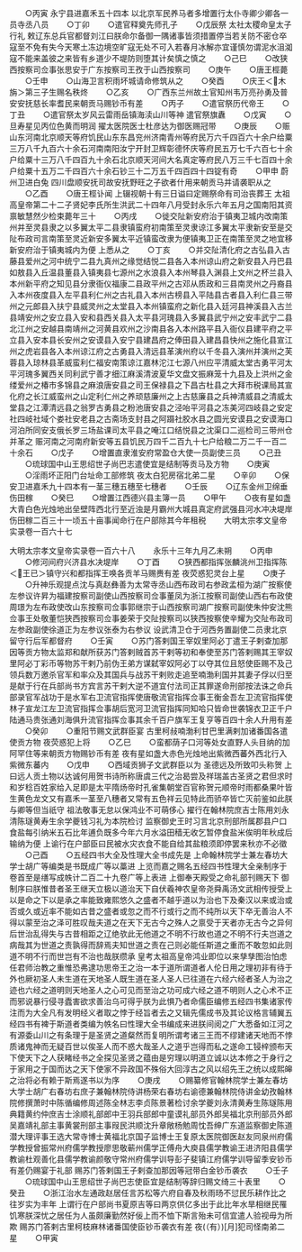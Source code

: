 <!-- { "loadSidebar": true } -->
　　○丙寅  永宁县进嘉禾五十四本  以北京军民养马者多增置行太仆寺卿少卿各一员寺丞八员
　　○丁卯
　　○遣官释奠先师孔子
　　○戊辰祭  太社太稷命皇太子行礼  敕辽东总兵官都督刘江曰朕命尔备御一隅诸事皆须措置停当若关防不密仓卒寇至不免有失今天寒土冻边境空旷寇无处不可入若春月冰解亦宜谨慎勿谓泥水沮洳寇不能来盖彼之来皆有乡道少不堤防则堕其计矣慎之慎之
　　○己巳
　　○改狭西按察司佥事张思安于广东按察司王孜于山西按察司
　　○庚午
　　○唐王桱薨
　　○壬申
　　○山海卫言积雨坏城请命修筑从之
　　○癸酉
　　○庆王＜木旃＞第三子生赐名秩炵
　　○乙亥
　　○广西东兰州故土官知州韦万亮孙勇及普安安抚慈长率耆民来朝贡马赐钞币有差
　　○丙子
　　○遣官祭历代帝王
　　○丁丑
　　○遣官祭太岁风云雷雨岳镇海渎山川等神  遣官祭旗纛
　　○戊寅
　　○旦寿星见丙位色黄而明润  擢太医院医士杜彦达为御医赐冠带
　　○庚辰
　　○赈山东河南北京顺天等府饥民山东东昌兖州济南青州等府民万六千四百六十余户给粟三万八千九百六十余石河南南阳汝宁开封卫辉彰德怀庆等府民五万七千六百七十余户给粟十三万八千四百九十余石北京顺天河间大名真定等府民八万三千七百四十余户给粟十五万二千四百六十余石钞三十二万五千四百四十四锭有奇
　　○甲申  蔚州卫进白兔  四川盘顺安抚司故安抚野旺之子欲者什用来朝贡马并请袭职从之
　　○乙酉
　　○唐王桱讣闻  上辍视朝十有三日谥曰定赐祭命有司治丧葬王  太祖高皇帝第二十二子贤妃李氏所生洪武二十四年八月受封永乐六年五月之国南阳其资禀敏慧然少检束薨年三十
　　○丙戌
　　○徙交阯新安府治于镇夷卫城内改南策州并至灵县隶之以多翼太平二县隶镇蛮府初南策至灵隶谅江多翼太平隶新安至是交阯布政司言南策至灵近新安多翼太平近镇蛮改隶为便镇夷卫正在南策至灵之地宜移新安府治于镇夷城内为便  上悉从之
　　○丁亥
　　○并交阯清化府之古弘县入古藤县爱州之河中统宁二县九真州之缘觉结悦二县各入本州谅山府之新安县入丹巴县如敖县入丘温县董县入镇夷县七源州之水浪县入本州琴县入渊县上文州之杯兰县入本州新平府之知见县分隶衙仪福康二县政平州之古邓从质政和三县南灵州之丹裔县入本州夜度县入左平县利仁州之古礼县入本州古榜县入平陆县古者县入利仁县三带州之元郎县入扶宁县威灵州之太堂县入本州镇蛮府之新化县入廷河县神溪县入古兰县靖安州之安立县入安和县西关县入太平县河瑰县入多翼县武宁州之安丰武宁二县北江州之安越县南靖州之河黄县欢州之沙南县各入本州路平县入衙仪县建平府之平立县入安本县长安州之安谟县入安宁县建昌府之俸田县入建昌县快州之施化县宣江州之虎岩县各入本州谅江府之古勇县入清远县革演州府以千冬县入演州并演州之芙蓉县入琼林县革威蛮利仁福安南策谅江嘉林沱江七源八州应平清威太堂古勇平河太平河瑰多翼西关同利武宁善才细江麻溪清波夏华文盘文振麻笼十九县及上洪州之金缕爱州之椿市多锦县之麻浪唐安县之司王保禄县之下昌古杜县之大拜市税课局其宣化府之长江威蛮州之山定利仁州之养顽慈廉州之上古慈廉县之兵神清威县之清威太堂县之江潭清远县之翁罗古勇县之粉池唐安县之泾咍平河县之冻美河四岐县之安定社四岐社域个娄社安老县之古斋场支封县之阿蹑社胶水县之圆光安谟县之安谟海口河泊所同安支俄长罗三场盐课司太平县之唵江口结悦县之沈渠口二巡检司三带州仓并革之  赈河南之河南府新安等五县饥民万四千二百九十七户给粮二万二千一百二十余石
　　○戊子
　　○增置直隶淮安府常盈仓大使一员副使三员
　　○己丑
　　○琉球国中山王思绍世子尚巴志遣使宜是结制等贡马及方物
　　○庚寅
　　○淫雨坏正阳门台址命工部修筑  夜太白犯房宿北弟二星
　　○辛卯
　　○保安卫进嘉禾九十四本有一茎三穗五穗至七穗者
　　○壬辰
　　○辽东金州卫绵垂伤田稼
　　○癸巳
　　○增置江西德兴县主簿一员
　　○甲午
　　○夜有星如盏大青白色光烛地出垒壁阵西北行至近浊是月霸州大城县真定府武强县河水冲决堤岸伤田稼二百三十一顷五十亩事闻命行在户部除其今年租税
　　大明太宗孝文皇帝实录卷一百六十七


大明太宗孝文皇帝实录卷一百六十八
　　永乐十三年九月乙未朔
　　○丙申
　　○修河间府兴济县水决堤岸
　　○丁酉
　　○狭西都指挥张麟洮州卫指挥陈＜王已＞镇守兴和都指挥王唤各贡羊马赐赉有差  夜荧惑犯灵台上星
　　○庚子
　　○升神乐观提点沈与真赵彝善为太常寺丞山西布政司右参政孟桓为湖广按察使左参议许昇为福建按察司副使山西按察司佥事董凤为浙江按察司副使山西右布政使周璟为左布政使改山东按察司佥事郭继宗于山西按察司湖广按察司副使朱仲安沈熊佥事王处敬董恺狭西按察司佥事姜荣于交阯按察司以狭西按察使辛耀为交阯布政司左参政副使徐道正为左参议张泰为右参议  设武清卫仓于河西务置副使二员隶北京留守行后军都督府
　　○壬寅
　　○苏门答剌国王宰奴里阿必丁遣王子剌查加那因等贡方物太监郑和献所获苏门答剌贼首苏干剌等初和奉使至苏门答剌赐其王宰奴里阿必丁彩币等物苏干剌乃前伪王弟方谋弑宰奴阿必丁以夺其位且怒使臣赐不及己领兵数万邀杀官军和率众及其国兵与战苏干剌败走追至喃渤利国并其妻子俘以归至是献于行在兵部尚书方宾言苏干剌大逆不道宜付法司正其罪遂命刑部按法诛之命兵部录官军战功于是水军右卫流官指挥使唐敬流官指挥佥事王衡金吾左卫流官指挥使林子宣龙江左卫流官指挥佥事胡后宽河卫流官指挥同知哈只皆命世袭锦衣卫正千户陆通马贵张通刘海俱升流官指挥佥事其余千百户旗军王复亨等百四十余人升用有差
　　○癸卯
　　○重阳节赐文武群臣宴  古里柯敊喃渤利甘巴里满剌加诸番国各遣使贡方物  夜荧惑犯上将
　　○乙巳
　　○蛮都荫子口河等处女直野人头目纳的加阿罕住等来朝贡方物赐钞币有差  夜有星如盏大赤色光烛地出紫微西蕃外西北行入紫微东蕃内
　　○戊申
　　○西域贡狮子文武群臣以为  圣德远及所致叩头称贺  上曰远人贡土物以达诚何用贺书诗所称唐虞三代之治曷尝及祥瑞盖古圣贤之君但求时和岁稔百姓家给入足即是太平隋炀帝时孔雀集朝堂百官称贺元顺帝时雨都桑果叶皆生黄色龙文又有嘉禾一茎至八穗者又常有五色祥云见特此而骄卒皆亡灭前鉴如此朕与卿等但当祇守  祖法敬事无怠以保鸿业不可萌侈心  擢行在翰林院庶吉士陈用刘永清陈璲黄寿生余学夔钱习礼为本院检讨  监察御史王时习言北京刑部所属郡县户口食盐每引纳米五石比年逋负既多今年六月水溢田穑无收乞暂停食盐米俟明年秋成后输纳为便  上谕行在户部臣曰民被水灾衣食不能自给其盐粮须即停罢来秋亦不必徵
　　○己酉
　　○五经四书大全及性理大全书成先是  上命翰林院学士兼左春坊大学士胡广等编类是书既成广等以藁进  上览而嘉之赐名五经四书性理大全亲制序于卷首至是缮写成帙计二百二十九卷广等上表进  上御奉天殿受之命礼部刊赐天下  御制序曰朕惟昔者圣王继天立极以道治天下自伏羲神农皇帝尧舜禹汤文武相传授受上以是命之下以是承之率能致雍熙悠久之盛者不越乎道以为治也下及秦汉以来或治或否或久或近率不能如古昔之盛者或忽之而不行或行之而不纯所以天下卒无善治人不得以蒙至治之泽可胜叹哉夫道之在天下无古今之殊人之禀受于天者亦无古今之异何后世治乱得失与古昔相距之辽绝欤此无他道之不明不行故也道之不明不行夫岂道之病哉其为世道之责孰得而辞焉夫知世道之责在己则必能任斯道之重而不敢忽如此则道不明不行而世岂有不治也哉朕缵承  皇考太祖高皇帝鸿业即位以来孳孳图治怕虑任君师治教之重惟恐弗逮功思帝王之治一本于道所谓道者人伦日用之理初非有待于外也厥初圣人未生道在天地圣人既生道在圣人圣人已往道在六经六经者圣人为治之迹也六经之道明则天地圣人之心可见而至治之功可成六经之道不明则人之心术不正而邪说暴行侵寻蠹害欲求善治乌可得乎朕为此惧乃者命儒臣编修五经四书集诸家传注而为大全凡有发明经义者取之悖于经旨者去之又辑先儒成书及其论议格言辅翼五经四书有裨于斯道者类编为帙名曰性理大全书编成来进朕间阅之广大悉备如江河之有源委山川之有条理于是圣贤之道粲然而复明所谓考诸三王而不缪建诸天地而不悖质诸鬼神而无疑百世以俟圣人而不惑大哉圣人之道乎岂得而私之遂命工锓梓颁布天下使天下之人获睹经书之全探见圣贤之蕴由是穷理以明道立诚以达本修之于身行之于家用之于国而达之天下使家不异政国不殊俗大回淳古之风以绍先王之统以成熙皞之治将必有赖于斯焉遂书以为序
　　○庚戌
　　○赐纂修官翰林院学士兼左春坊大学士胡广右春坊右庶子兼翰林院侍讲杨荣右春坊右谕德兼翰林院侍讲金幼孜翰林院修撰萧时中陈循编修周述陈全林志李贞陈景著检讨余学夔刘永清黄寿生陈璲陈用典籍黄约仲庶吉士涂顺礼部郎中王羽兵部郎中童谟礼部员外郎吴福北京刑部员外郎吴嘉靖礼部主事黄裳刑部主事叚民洪顺沈升章敞杨勉周忱吾绅广东道监察御史陈道潜大理评事王选大常寺博士黄福北京国子监博士王复原太医院御医赵友同泉州府儒学教授曾振常州府儒学教授廖思敬蕲州儒学正傅舟大庾县儒学教谕王进济阳县儒学教谕杜观善化县儒学教谕颜敬守常州府儒学训导彭子斐镇江府儒学训导留季安钞币有差仍赐宴于礼部  赐苏门答剌国王子剌查加那因等冠带白金钞币袭衣
　　○壬子
　　○琉球国中山王思绍世子尚巴志使臣宜是结制等辞归赐文绮三十表里
　　○癸丑
　　○浙江治水左通政赵居任言苏松等六府自春及秋雨旸不愆民乐耕作比之往岁实为丰年  上谓行在户部尚书夏原吉等曰两京供亿多出于此比年水旱相继民罹饥寒朕深忧之居任为人虽颇廉勤然好佞上而不恤下斯言殆未可信宜遣人验视毋为所欺  赐苏门答剌古里柯枝麻林诸番国使臣钞币袭衣有差  夜(（有）)[月]犯司怪南弟二星
　　○甲寅
